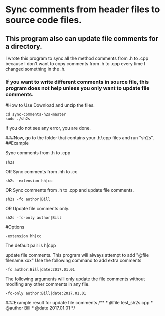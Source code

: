 # Sync comments from header files to source code files.
## This program also can update file comments for a directory.
I wrote this program to sync all the method comments from .h to .cpp because I don't want to copy comments from .h to .cpp every time I changed something in the .h. 

### If you want to write different comments in source file, this program does not help unless you only want to update file comments.



#How to Use
Download and unzip the files.

    cd sync-comments-h2s-master
    sudo ./sh2s

If you do not see any error, you are done.

###Now, go to the folder that contains your .h/.cpp files and run "sh2s".
##Example

Sync comments from .h to .cpp

    sh2s
OR  Sync comments from .hh to .cc

    sh2s -extension hh|cc
OR  Sync comments from .h to .cpp and update file comments.

    sh2s -fc author|Bill
OR  Update file comments only.

    sh2s -fc-only author|Bill


#Options

    -extension hh|cc
The default pair is h|cpp

update file comments. This program will always attempt to add "@file filename.xxx"
Use the following command to add extra comments

    -fc author:Bill|date:2017.01.01

The following arguments will only update the file comments without modifing any other comments in any file.

    -fc-only author:Bill|date:2017.01.01

###Example result for update file comments
    /**
     * @file test_sh2s.cpp
     * @author Bill
     * @date 2017.01.01
     */










